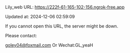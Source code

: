 Lily_web URL: https://222f-61-165-102-156.ngrok-free.app

Updated at: 2024-12-06 02:59:09

If you cannot open this URL, the server might be down.

Please contact: 

goley04@foxmail.com Or Wechat:GL_yeaH